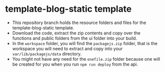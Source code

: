 # template-blog-static template

- This repository branch holds the resource folders and files for the template-blog-static template. </br>
- Download the code, extract the zip contents and copy over the functions and public folders from the ui folder into your build. </br>
- In the  `workspace` folder, you will find the `packagejs.zip` folder, that is the workspace you will need to extract and copy into your `var/lib/packagejs/data` directory.
- You might not have any need for the `onefile.zip` folder because one will be created for you when you run `npm run deploy` from the api.
